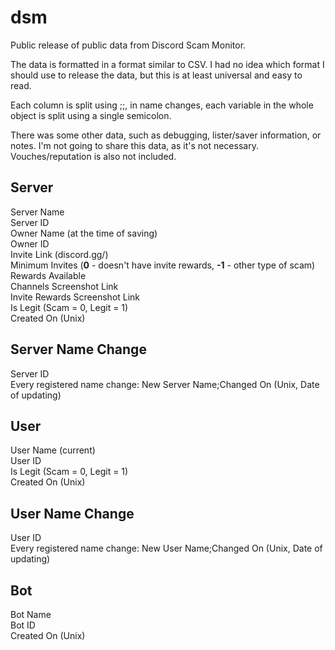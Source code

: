# dsm
Public release of public data from Discord Scam Monitor.

The data is formatted in a format similar to CSV. I had no idea which format I should use to release the data, but this is at least universal and easy to read.

Each column is split using ;;, in name changes, each variable in the whole object is split using a single semicolon.

There was some other data, such as debugging, lister/saver information, or notes. I'm not going to share this data, as it's not necessary. Vouches/reputation is also not included.

## Server
Server Name  
Server ID  
Owner Name (at the time of saving)  
Owner ID  
Invite Link (discord.gg/)  
Minimum Invites (**0** - doesn't have invite rewards, **-1** - other type of scam)  
Rewards Available  
Channels Screenshot Link  
Invite Rewards Screenshot Link  
Is Legit (Scam = 0, Legit = 1)  
Created On (Unix)  

## Server Name Change
Server ID  
Every registered name change: New Server Name;Changed On (Unix, Date of updating)  

## User
User Name (current)  
User ID  
Is Legit (Scam = 0, Legit = 1)  
Created On (Unix)  

## User Name Change
User ID  
Every registered name change: New User Name;Changed On (Unix, Date of updating)  

## Bot
Bot Name  
Bot ID  
Created On (Unix)  
